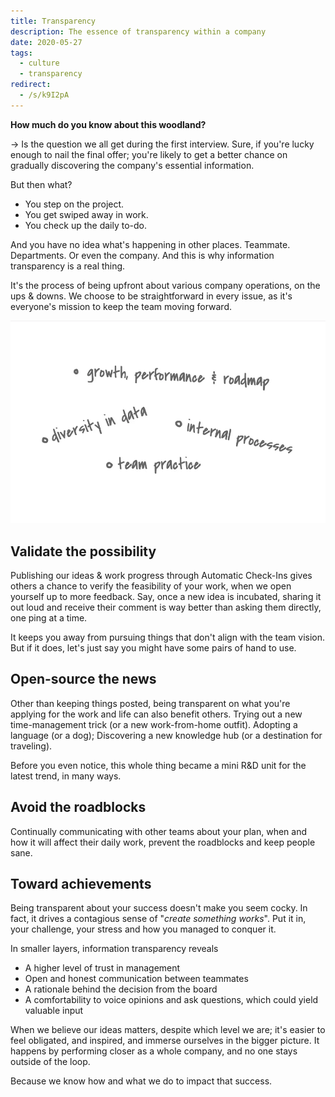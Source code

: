 ```yaml
---
title: Transparency
description: The essence of transparency within a company
date: 2020-05-27
tags:
  - culture
  - transparency
redirect:
  - /s/k9I2pA
---
```


**How much do you know about this woodland?**

→ Is the question we all get during the first interview. Sure, if you're lucky enough to nail the final offer; you're likely to get a better chance on gradually discovering the company's essential information.

But then what?

- You step on the project.
- You get swiped away in work.
- You check up the daily to-do.

And you have no idea what's happening in other places. Teammate. Departments. Or even the company. And this is why information transparency is a real thing.

It's the process of being upfront about various company operations, on the ups & downs. We choose to be straightforward in every issue, as it's everyone's mission to keep the team moving forward.

![](assets/transparency_e154f274bd4946e9b9e6decb621dfe7d_md5.webp)

## Validate the possibility

Publishing our ideas & work progress through Automatic Check-Ins gives others a chance to verify the feasibility of your work, when we open yourself up to more feedback. Say, once a new idea is incubated, sharing it out loud and receive their comment is way better than asking them directly, one ping at a time.

It keeps you away from pursuing things that don't align with the team vision. But if it does, let's just say you might have some pairs of hand to use.

## Open-source the news

Other than keeping things posted, being transparent on what you're applying for the work and life can also benefit others. Trying out a new time-management trick (or a new work-from-home outfit). Adopting a language (or a dog); Discovering a new knowledge hub (or a destination for traveling).

Before you even notice, this whole thing became a mini R&D unit for the latest trend, in many ways.

## Avoid the roadblocks

Continually communicating with other teams about your plan, when and how it will affect their daily work, prevent the roadblocks and keep people sane.

## Toward achievements

Being transparent about your success doesn't make you seem cocky. In fact, it drives a contagious sense of "_create something works_". Put it in, your challenge, your stress and how you managed to conquer it.

In smaller layers, information transparency reveals

- A higher level of trust in management
- Open and honest communication between teammates
- A rationale behind the decision from the board
- A comfortability to voice opinions and ask questions, which could yield valuable input

When we believe our ideas matters, despite which level we are; it's easier to feel obligated, and inspired, and immerse ourselves in the bigger picture. It happens by performing closer as a whole company, and no one stays outside of the loop.

Because we know how and what we do to impact that success.

